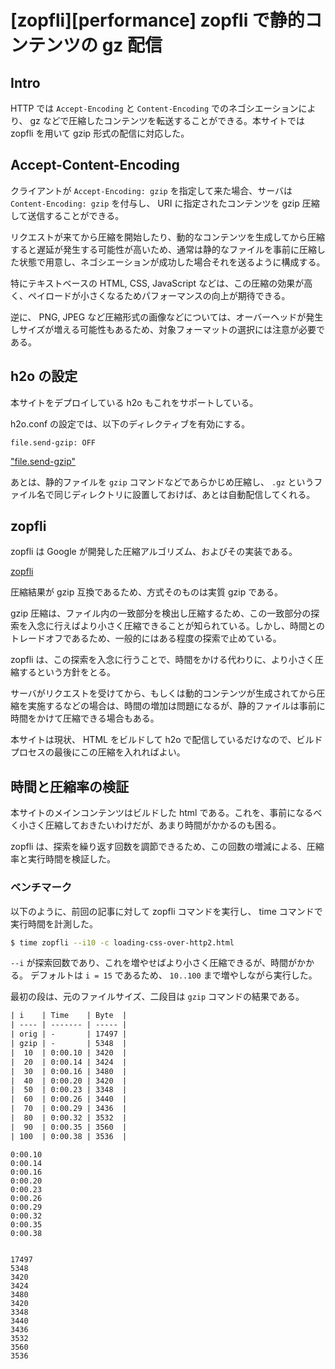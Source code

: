 # [zopfli][performance] zopfli で静的コンテンツの gz 配信

## Intro

HTTP では `Accept-Encoding` と `Content-Encoding` でのネゴシエーションにより、 gz などで圧縮したコンテンツを転送することができる。本サイトでは zopfli を用いて gzip 形式の配信に対応した。


## Accept-Content-Encoding

クライアントが `Accept-Encoding: gzip` を指定して来た場合、サーバは `Content-Encoding: gzip` を付与し、 URI に指定されたコンテンツを gzip 圧縮して送信することができる。

リクエストが来てから圧縮を開始したり、動的なコンテンツを生成してから圧縮すると遅延が発生する可能性が高いため、通常は静的なファイルを事前に圧縮した状態で用意し、ネゴシエーションが成功した場合それを送るように構成する。

特にテキストベースの HTML, CSS, JavaScript などは、この圧縮の効果が高く、ペイロードが小さくなるためパフォーマンスの向上が期待できる。

逆に、 PNG, JPEG など圧縮形式の画像などについては、オーバーヘッドが発生しサイズが増える可能性もあるため、対象フォーマットの選択には注意が必要である。


## h2o の設定

本サイトをデプロイしている h2o もこれをサポートしている。

h2o.conf の設定では、以下のディレクティブを有効にする。

```
file.send-gzip: OFF
```

["file.send-gzip"](https://h2o.examp1e.net/configure/file_directives.html#file.send-gzip)


あとは、静的ファイルを `gzip` コマンドなどであらかじめ圧縮し、 `.gz` というファイル名で同じディレクトリに設置しておけば、あとは自動配信してくれる。


## zopfli

zopfli は Google が開発した圧縮アルゴリズム、およびその実装である。

[zopfli](https://github.com/google/zopfli)


圧縮結果が gzip 互換であるため、方式そのものは実質 gzip である。

gzip 圧縮は、ファイル内の一致部分を検出し圧縮するため、この一致部分の探索を入念に行えばより小さく圧縮できることが知られている。しかし、時間とのトレードオフであるため、一般的にはある程度の探索で止めている。

zopfli は、この探索を入念に行うことで、時間をかける代わりに、より小さく圧縮するという方針をとる。

サーバがリクエストを受けてから、もしくは動的コンテンツが生成されてから圧縮を実施するなどの場合は、時間の増加は問題になるが、静的ファイルは事前に時間をかけて圧縮できる場合もある。

本サイトは現状、 HTML をビルドして h2o で配信しているだけなので、ビルドプロセスの最後にこの圧縮を入れればよい。


## 時間と圧縮率の検証

本サイトのメインコンテンツはビルドした html である。これを、事前になるべく小さく圧縮しておきたいわけだが、あまり時間がかかるのも困る。

zopfli は、探索を繰り返す回数を調節できるため、この回数の増減による、圧縮率と実行時間を検証した。


### ベンチマーク

以下のように、前回の記事に対して zopfli コマンドを実行し、 time コマンドで実行時間を計測した。

```sh
$ time zopfli --i10 -c loading-css-over-http2.html
```

`--i` が探索回数であり、これを増やせばより小さく圧縮できるが、時間がかかる。
デフォルトは `i = 15` であるため、 `10..100` まで増やしながら実行した。

最初の段は、元のファイルサイズ、二段目は `gzip` コマンドの結果である。


```txt
| i    | Time    | Byte  |
| ---- | ------- | ----- |
| orig | -       | 17497 |
| gzip | -       | 5348  |
|  10  | 0:00.10 | 3420  |
|  20  | 0:00.14 | 3424  |
|  30  | 0:00.16 | 3480  |
|  40  | 0:00.20 | 3420  |
|  50  | 0:00.23 | 3348  |
|  60  | 0:00.26 | 3440  |
|  70  | 0:00.29 | 3436  |
|  80  | 0:00.32 | 3532  |
|  90  | 0:00.35 | 3560  |
| 100  | 0:00.38 | 3536  |
```
```
0:00.10
0:00.14
0:00.16
0:00.20
0:00.23
0:00.26
0:00.29
0:00.32
0:00.35
0:00.38


17497
5348 
3420 
3424 
3480 
3420 
3348 
3440 
3436 
3532 
3560 
3536 
```
